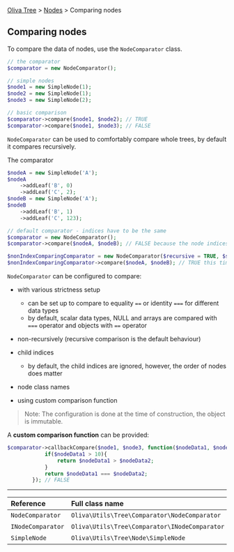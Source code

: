 [Oliva Tree](docs.md) > [Nodes](nodes.md) > Comparing nodes

## Comparing nodes

To compare the data of nodes, use the `NodeComparator` class.
```php
// the comparator
$comparator = new NodeComparator();

// simple nodes
$node1 = new SimpleNode(1);
$node2 = new SimpleNode(1);
$node3 = new SimpleNode(2);

// basic comparison
$comparator->compare($node1, $node2); // TRUE
$comparator->compare($node1, $node3); // FALSE
```

`NodeComparator` can be used to comfortably compare whole trees, by default it compares recursively.

The comparator
```php
$nodeA = new SimpleNode('A');
$nodeA
	->addLeaf('B', 0)
	->addLeaf('C', 2);
$nodeB = new SimpleNode('A');
$nodeB
	->addLeaf('B', 1)
	->addLeaf('C', 123);

// default comparator - indices have to be the same
$comparator = new NodeComparator();
$comparator->compare($nodeA, $nodeB); // FALSE because the node indices do not match

$nonIndexComparingComparator = new NodeComparator($recursive = TRUE, $strictness = NULL /* the default */, $compareIndices = FALSE);
$nonIndexComparingComparator->compare($nodeA, $nodeB); // TRUE this time, because the indices are ignored
```


`NodeComparator` can be configured to compare:
* with various strictness setup
	* can be set up to compare to equality `==` or identity `===` for different data types
	* by default, scalar data types, NULL and arrays are compared with `===` operator and objects with `==` operator

* non-recursively (recursive comparison is the default behaviour)
* child indices
	* by default, the child indices are ignored, however, the order of nodes does matter
* node class names
* using custom comparison function

> Note: The configuration is done at the time of construction, the object is immutable.


A **custom comparison function** can be provided:
```php
$comparator->callbackCompare($node1, $node3, function($nodeData1, $nodeData2) {
            if($nodeData1 > 10){
                return $nodeData1 > $nodeData2;
            }
			return $nodeData1 === $nodeData2;
		}); // FALSE
```



----
|Reference|Full class name|File|Docs|
|:---|:---|:---|:---|
|`NodeComparator` | `Oliva\Utils\Tree\Comparator\NodeComparator` | [src/Comparator/NodeComparator.php](../src/Comparator/NodeComparator.php) ||
|`INodeComparator` | `Oliva\Utils\Tree\Comparator\INodeComparator` | [src/Comparator/INodeComparator.php](../src/Comparator/INodeComparator.php) ||
|`SimpleNode` | `Oliva\Utils\Tree\Node\SimpleNode` | [src/Node/SimpleNode.php](../src/Node/SimpleNode.php) |[Nodes](nodes.md)|

